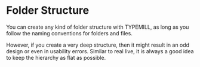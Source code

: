 # Folder Structure

You can create any kind of folder structure with TYPEMILL, as long as you follow the naming conventions for folders and files.

However, if you create a very deep structure, then it might result in an odd design or even in usability errors. Similar to real live, it is always a good idea to keep the hierarchy as flat as possible.